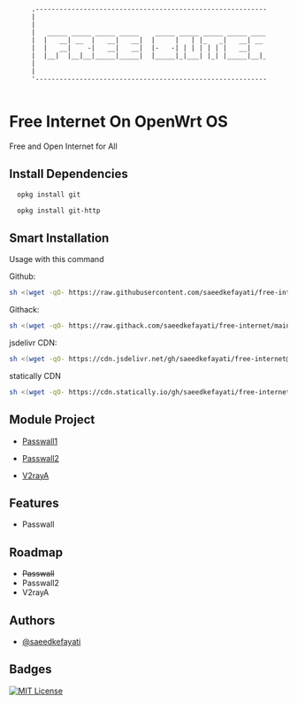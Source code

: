 <figure>
  <pre role="img" aria-label="ASCII BANNER" style="text-align:center; font-size:0.75rem;">
.--------------------------------------------------------------------------------.
|                                                                                |
|                                                                                |
|   _____ _____ _____ _____    _____ _____ _____ _____ _____ _____ _____ _____   |
|  |   __| __  |   __|   __|  |     |   | |_   _|   __| __  |   | |   __|_   _|  |
|  |   __|    -|   __|   __|  |-   -| | | | | | |   __|    -| | | |   __| | |    |
|  |__|  |__|__|_____|_____|  |_____|_|___| |_| |_____|__|__|_|___|_____| |_|    |
|                                                                                |
|                                                                                |
'--------------------------------------------------------------------------------'
  </pre>
</figure>

# Free Internet On OpenWrt OS

Free and Open Internet for All


## Install Dependencies


```bash
  opkg install git
```

```bash
  opkg install git-http
```


## Smart Installation

Usage with this command


Github:
```bash
sh <(wget -qO- https://raw.githubusercontent.com/saeedkefayati/free-internet/main/install.sh)
```

Githack:
```bash
sh <(wget -qO- https://raw.githack.com/saeedkefayati/free-internet/main/install.sh)
```

jsdelivr CDN:
```bash
sh <(wget -qO- https://cdn.jsdelivr.net/gh/saeedkefayati/free-internet@main/install.sh)
```

statically CDN
```bash
sh <(wget -qO- https://cdn.statically.io/gh/saeedkefayati/free-internet/main/install.sh)
```


    
## Module Project

- [Passwall1](https://github.com/saeedkefayati/passwall1)

- [Passwall2](https://github.com/saeedkefayati/passwall2)

- [V2rayA](https://github.com/saeedkefayati/v2raya)

## Features

- Passwall



## Roadmap

- ~~Passwall~~
- Passwall2
- V2rayA


## Authors

- [@saeedkefayati](https://www.github.com/saeedkefayati)


## Badges

[![MIT License](https://img.shields.io/badge/License-MIT-green.svg)](https://choosealicense.com/licenses/mit/)
